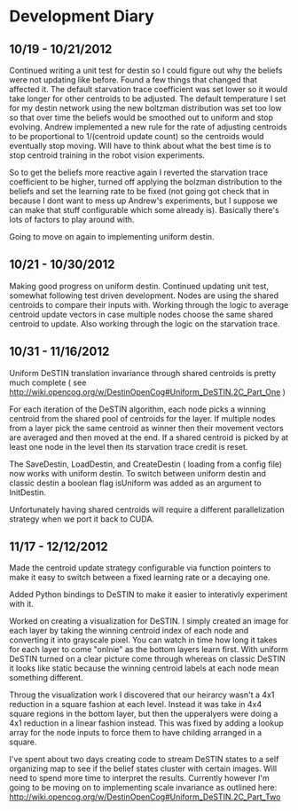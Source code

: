 Development Diary
=================

10/19 - 10/21/2012
------------------

Continued writing a unit test for destin so I could figure out why the beliefs
were not updating like before. Found a few things that changed that affected it.
The default starvation trace coefficient was set lower so it would take longer
for other centroids to be adjusted. The default  temperature I set for my destin
network using the new boltzman  distribution was set too low so that over time
the beliefs would be smoothed out to uniform and stop evolving. Andrew
implemented a new rule for the rate of adjusting centroids to be  proportional
to 1/(centroid update count) so the centroids would eventually stop moving. Will
have to think about what the best time is to stop centroid training in the robot
vision experiments.

So to get the beliefs more reactive again I reverted the starvation trace
coefficient to be higher, turned off applying the bolzman distribution to the
beliefs and  set the learning rate to be fixed (not going got check that in
because I dont want to mess up Andrew's experiments, but I suppose we can make
that stuff configurable which some already is). Basically there's lots of
factors to play around with. 

Going to move on again to implementing uniform destin.

10/21 - 10/30/2012
------------------
Making good progress on uniform destin. Continued updating unit test, somewhat
following test driven development. Nodes are using the shared centroids to
compare their inputs with. Working through the logic to average centroid update
vectors in case multiple nodes choose the same shared centroid to update. Also
working through the logic on the starvation trace.

10/31 - 11/16/2012
------------------
Uniform DeSTIN translation invariance through shared centroids is pretty much
complete ( see
http://wiki.opencog.org/w/DestinOpenCog#Uniform_DeSTIN.2C_Part_One )

For each iteration of the DeSTIN algorithm, each node picks a winning centroid
from the shared pool of centroids for the layer. If multiple nodes from a layer
pick the same centroid as winner then their movement vectors are averaged and
then moved at the end. If a shared centroid is picked by at least one node in
the level then its starvation trace credit is reset. 

The SaveDestin, LoadDestin, and CreateDestin ( loading from a config file) now
works with uniform destin. To switch between uniform destin and classic destin a
boolean flag isUniform was added as an argument to InitDestin. 

Unfortunately having shared centroids will require a different parallelization
strategy when we port it back to CUDA. 

11/17 - 12/12/2012
------------------
Made the centroid update strategy configurable via function pointers to make it
easy to switch between a fixed learning rate or a decaying one.

Added Python bindings to DeSTIN to make it easier to interativly experiment with
it.

Worked on creating a visualization for DeSTIN. I simply created an image for
each layer by taking the winning centroid index of each node and converting it
into grayscale pixel. You can watch in time how long it takes for each layer to
come "onlnie" as the bottom layers learn first. With uniform DeSTIN turned on a
clear picture come through whereas on classic DeSTIN it looks like static
because the winning centroid labels at each node mean something different. 

Throug the visualization work I discovered that our heirarcy wasn't a 4x1
reduction in a square fashion at each level. Instead it was take in 4x4 square
regions in the bottom layer, but then the upperalyers were doing a 4x1 reduction
in a linear fashion instead. This was fixed by adding a lookup array for the
node inputs to force them to have childing arranged in a square.

I've spent about two days creating code to stream DeSTIN states to a self
organizing map to see if the belief states cluster with certain images. Will
need to spend more time to interpret the results. Currently however I'm going to
be moving on to implementing scale invariance as outlined here:
http://wiki.opencog.org/w/DestinOpenCog#Uniform_DeSTIN.2C_Part_Two

